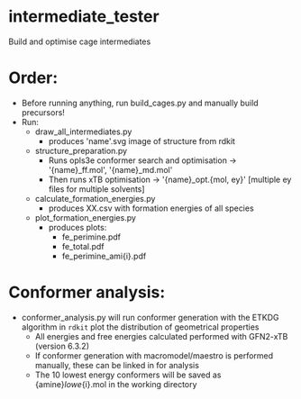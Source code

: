 # intermediate_tester
Build and optimise cage intermediates

# Order:
* Before running anything, run build_cages.py and manually build precursors!
* Run:
    * draw_all_intermediates.py
        * produces 'name'.svg image of structure from rdkit
    * structure_preparation.py
        * Runs opls3e conformer search and optimisation -> '{name}_ff.mol', '{name}_md.mol'
        * Then runs xTB optimisation -> '{name}_opt.{mol, ey}' [multiple ey files for multiple solvents]
    * calculate_formation_energies.py
        * produces XX.csv with formation energies of all species
    * plot_formation_energies.py
        * produces plots:
            * fe_perimine.pdf
            * fe_total.pdf
            * fe_perimine_ami{i}.pdf

# Conformer analysis:
* conformer_analysis.py will run conformer generation with the ETKDG algorithm in `rdkit` plot the distribution of geometrical properties
    * All energies and free energies calculated performed with GFN2-xTB (version 6.3.2)
    * If conformer generation with macromodel/maestro is performed manually, these can be linked in for analysis
    * The 10 lowest energy conformers will be saved as {amine}_lowe_{i}.mol in the working directory
